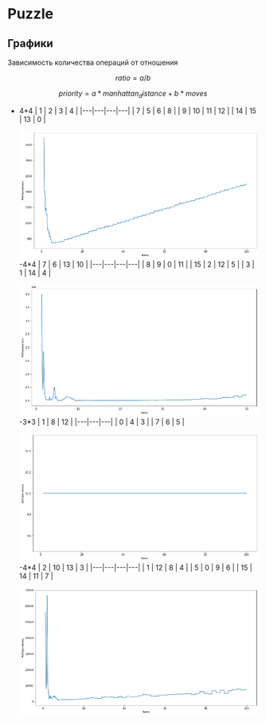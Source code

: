 # Puzzle
## Графики
Зависимость количества операций от отношения 
```math
ratio = a / b
```
```math
priority = a*manhattan_distance + b*moves
```
- 4*4
  | 1  |  2 |  3 |  4 |
  |---|---|---|---|
  | 7  | 5  | 6 | 8  |
  | 9  | 10  | 11  |  12 |
  | 14  | 15   | 13  | 0  |
  

  ![img.png](img.png)
-4*4
  | 7 |  6 |  13 |  10 |
  |---|---|---|---|
  | 8  | 9  | 0 | 11  |
  | 15  | 2  | 12  |  5 |
  | 3  | 1   | 14  | 4 |
  

  ![img_1.png](img_1.png)
-3*3
  | 1 | 8 |  12 |
  |---|---|---|
  | 0  | 4  | 3 |
  | 7  | 6  | 5 |
  

  ![img_2.png](img_2.png)
-4*4
  | 2 |  10 |  13 |  3 |
  |---|---|---|---|
  | 1  | 12  | 8 | 4  |
  | 5  | 0  | 9  |  6 |
  | 15  | 14  | 11  | 7 |
  

  ![img_3.png](img_3.png)